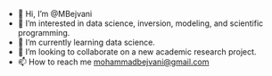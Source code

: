 - 👋 Hi, I’m @MBejvani
- 👀 I’m interested in data science, inversion, modeling, and scientific programming. 
- 🌱 I’m currently learning data science. 
- 💞️ I’m looking to collaborate on a new academic research project. 
- 📫 How to reach me mohammadbejvani@gmail.com 

<!---
MBejvani/MBejvani is a ✨ special ✨ repository because its `README.md` (this file) appears on your GitHub profile.
You can click the Preview link to take a look at your changes.
--->
